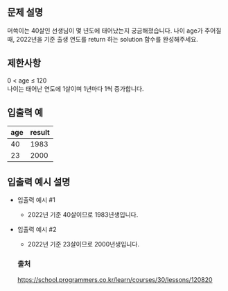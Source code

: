 ## 문제 설명
머쓱이는 40살인 선생님이 몇 년도에 태어났는지 궁금해졌습니다. 나이 age가 주어질 때, 2022년을 기준 출생 연도를 return 하는 solution 함수를 완성해주세요.


## 제한사항
0 < age ≤ 120<br/>
나이는 태어난 연도에 1살이며 1년마다 1씩 증가합니다.

## 입출력 예

|age|result|
|---|---|
|40|1983|
|23|2000|

## 입출력 예시 설명

* 입출력 예시 #1

  * 2022년 기준 40살이므로 1983년생입니다.

* 입출력 예시 #2

  * 2022년 기준 23살이므로 2000년생입니다.

  ### 출처
  https://school.programmers.co.kr/learn/courses/30/lessons/120820